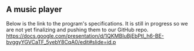 ## A music player

Below is the link to the program's specifications. It is still in progress so we are not yet finalizing and pushing them to our GitHub repo.
https://docs.google.com/presentation/d/1QKMBIuBjEbPtI_h6-BE-bvggyYGVCaTF_5yebY8CqA0/edit#slide=id.p
